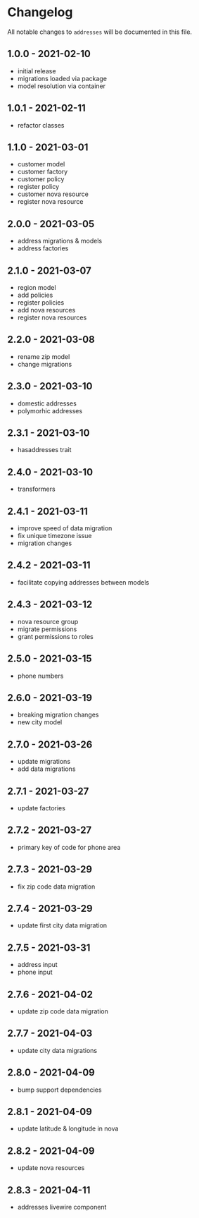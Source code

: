 # Changelog

All notable changes to `addresses` will be documented in this file.

## 1.0.0 - 2021-02-10

- initial release
- migrations loaded via package
- model resolution via container

## 1.0.1 - 2021-02-11

- refactor classes

## 1.1.0 - 2021-03-01

- customer model
- customer factory
- customer policy
- register policy
- customer nova resource
- register nova resource

## 2.0.0 - 2021-03-05

- address migrations & models
- address factories

## 2.1.0 - 2021-03-07

- region model
- add policies
- register policies
- add nova resources
- register nova resources

## 2.2.0 - 2021-03-08

- rename zip model
- change migrations

## 2.3.0 - 2021-03-10

- domestic addresses
- polymorhic addresses

## 2.3.1 - 2021-03-10

- hasaddresses trait

## 2.4.0 - 2021-03-10

- transformers

## 2.4.1 - 2021-03-11

- improve speed of data migration
- fix unique timezone issue
- migration changes

## 2.4.2 - 2021-03-11

- facilitate copying addresses between models

## 2.4.3 - 2021-03-12

- nova resource group
- migrate permissions
- grant permissions to roles

## 2.5.0 - 2021-03-15

- phone numbers

## 2.6.0 - 2021-03-19

- breaking migration changes
- new city model

## 2.7.0 - 2021-03-26

- update migrations
- add data migrations

## 2.7.1 - 2021-03-27

- update factories

## 2.7.2 - 2021-03-27

- primary key of code for phone area

## 2.7.3 - 2021-03-29

- fix zip code data migration

## 2.7.4 - 2021-03-29

- update first city data migration

## 2.7.5 - 2021-03-31

- address input
- phone input

## 2.7.6 - 2021-04-02

- update zip code data migration

## 2.7.7 - 2021-04-03

- update city data migrations

## 2.8.0 - 2021-04-09

- bump support dependencies

## 2.8.1 - 2021-04-09

- update latitude & longitude in nova

## 2.8.2 - 2021-04-09

- update nova resources

## 2.8.3 - 2021-04-11

- addresses livewire component
